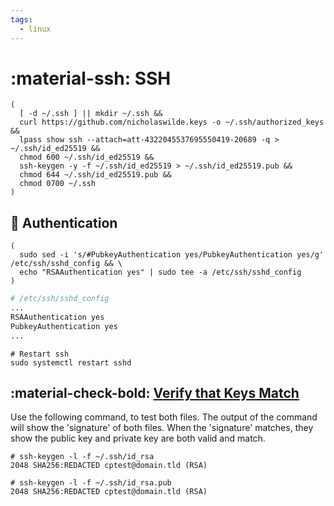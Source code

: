 ```yaml
---
tags:
  - linux
---
```

# :material-ssh: SSH

```shell
(
  [ -d ~/.ssh ] || mkdir ~/.ssh &&
  curl https://github.com/nicholaswilde.keys -o ~/.ssh/authorized_keys &&
  lpass show ssh --attach=att-4322045537695550419-20689 -q > ~/.ssh/id_ed25519 &&
  chmod 600 ~/.ssh/id_ed25519 &&
  ssh-keygen -y -f ~/.ssh/id_ed25519 > ~/.ssh/id_ed25519.pub &&
  chmod 644 ~/.ssh/id_ed25519.pub &&
  chmod 0700 ~/.ssh
)
```

## :key: Authentication

```shell
(
  sudo sed -i 's/#PubkeyAuthentication yes/PubkeyAuthentication yes/g' /etc/ssh/sshd_config && \
  echo "RSAAuthentication yes" | sudo tee -a /etc/ssh/sshd_config
)
```

```bash
# /etc/ssh/sshd_config
...
RSAAuthentication yes
PubkeyAuthentication yes
...
```

```shell
# Restart ssh
sudo systemctl restart sshd
```

## :material-check-bold: [Verify that Keys Match][1]

Use the following command, to test both files. The output of the command will show the 'signature' of both files. When
the 'signature' matches, they show the public key and private key are both valid and match.

```shell
# ssh-keygen -l -f ~/.ssh/id_rsa
2048 SHA256:REDACTED cptest@domain.tld (RSA)

# ssh-keygen -l -f ~/.ssh/id_rsa.pub
2048 SHA256:REDACTED cptest@domain.tld (RSA)
```

[1]: https://support.cpanel.net/hc/en-us/articles/360056952833-How-to-verify-if-a-public-and-private-RSA-SSH-key-match-
